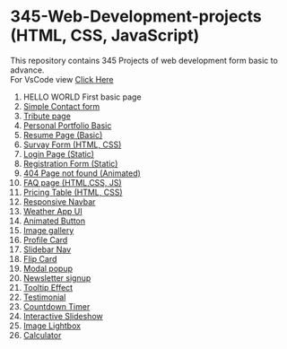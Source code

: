 # 345-Web-Development-projects (HTML, CSS, JavaScript)
This repository contains 345 Projects of web development form basic to advance. <br>
For VsCode view <a href="https://github1s.com/mdfaisalkhan/345-Web-Development-projects">Click Here</a>
1. HELLO WORLD First basic page<br>
2. <a href ="https://enchanting-choux-13ac08.netlify.app/" > Simple Contact form</a><br>
3. <a href = "https://celebrated-pony-787c42.netlify.app/">Tribute page</a><br>
4. <a href = "https://clever-tarsier-4d887b.netlify.app/">Personal Portfolio Basic </a> <br>
5. <a href ="https://sunny-cajeta-e47a73.netlify.app/">Resume Page (Basic)</a> <br>
6. <a href ="https://funny-cannoli-c4e29e.netlify.app/">Survay Form (HTML, CSS)</a> <br>
7. <a href ="https://merry-hotteok-181e17.netlify.app/">Login Page (Static)</a> <br>
8. <a href ="https://cheerful-stroopwafel-1a718d.netlify.app/">Registration Form (Static)</a> <br>
9.  <a href ="https://rad-kelpie-468e66.netlify.app/"> 404 Page not found (Animated)</a> <br>
10.  <a href ="https://unrivaled-fox-0280d7.netlify.app/">FAQ page (HTML,CSS, JS)</a> <br> 
11. <a href ="https://iridescent-stardust-6ce890.netlify.app/">Pricing Table (HTML, CSS)</a> <br> 
12. <a href ="https://marvelous-moxie-bd7615.netlify.app/">Responsive Navbar</a> <br>  
13. <a href ="https://singular-banoffee-fedf55.netlify.app/">Weather App UI</a> <br>  
14.  <a href ="https://stately-begonia-a5d02c.netlify.app/"> Animated Button</a> <br>
15.  <a href ="https://startling-axolotl-6b4aae.netlify.app/">Image gallery</a> <br> 
16. <a href ="https://capable-truffle-08b0dd.netlify.app/">Profile Card</a> <br>  
17. <a href ="https://strong-caramel-47193d.netlify.app/">Slidebar Nav</a> <br>  
17. <a href="https://lustrous-phoenix-2999bd.netlify.app/">Flip Card</a> <br>
18. <a href="https://dainty-piroshki-f5c771.netlify.app/">Modal popup</a><br>
19. <a href="https://papaya-narwhal-6ac063.netlify.app/">Newsletter signup</a><br>
20. <a href="https://ubiquitous-belekoy-a3d539.netlify.app/">Tooltip Effect</a><br>
21. <a href="https://vermillion-quokka-717e14.netlify.app/">Testimonial</a><br>  
22. <a href="https://superlative-beijinho-99f2eb.netlify.app/">Countdown Timer</a> <br> 
23. <a href="https://ornate-puppy-884233.netlify.app/">Interactive Slideshow</a> <br>
24. <a href="https://incredible-tarsier-eb348a.netlify.app/">Image Lightbox</a>
25. <a href="https://gleaming-dasik-d9fd2e.netlify.app/">Calculator</a>

